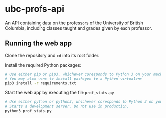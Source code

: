 # ubc-profs-api

An API containing data on the professors of the University of British Columbia, including classes taught and grades given by each professor.

## Running the web app

Clone the repository and `cd` into its root folder.

Install the required Python packages:

```bash
# Use either pip or pip3, whichever coresponds to Python 3 on your machine
# You may also want to install packages to a Python virtualenv
pip3 install -r requirements.txt
```

Start the web app by executing the file `prof_stats.py`

```bash
# Use either python or python3, whichever coresponds to Python 3 on your machine
# Starts a development server. Do not use in production.
python3 prof_stats.py
```
